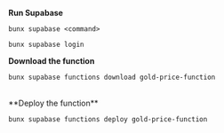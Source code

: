 **Run Supabase**

```
bunx supabase <command>

bunx supabase login
```

**Download the function**

```
bunx supabase functions download gold-price-function
```

<br/>
**Deploy the function**

```
bunx supabase functions deploy gold-price-function
```
